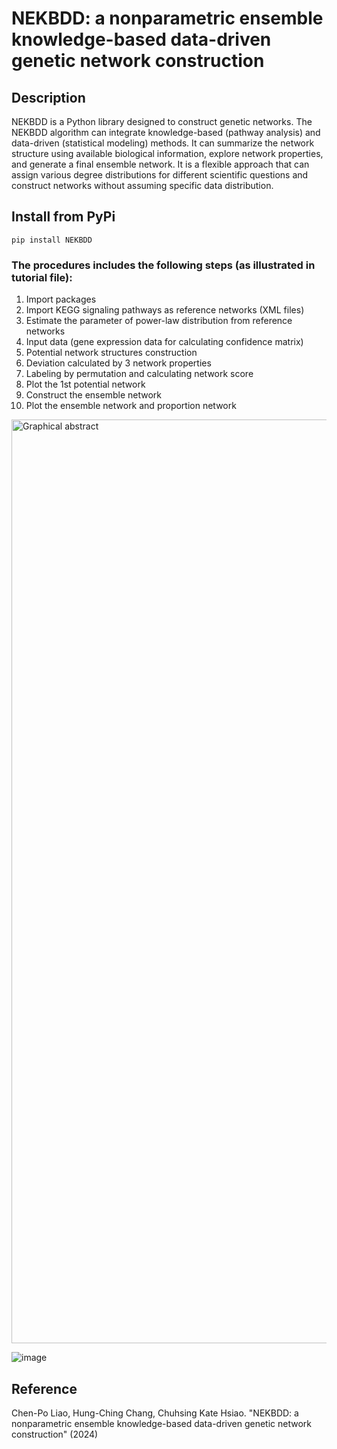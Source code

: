 # NEKBDD: a nonparametric ensemble knowledge-based data-driven genetic network construction

## Description
NEKBDD is a Python library designed to construct genetic networks. The NEKBDD algorithm can integrate knowledge-based (pathway analysis) and data-driven (statistical modeling) methods. It can summarize the network structure using available biological information, explore network properties, and generate a final ensemble network. It is a flexible approach that can assign various degree distributions for different scientific questions and construct networks without assuming specific data distribution.

## Install from PyPi
```
pip install NEKBDD
```
### The procedures includes the following steps (as illustrated in tutorial file):
1. Import packages
2. Import KEGG signaling pathways as reference networks (XML files)
3. Estimate the parameter of power-law distribution from reference networks
4. Input data (gene expression data for calculating confidence matrix)
5. Potential network structures construction
6. Deviation calculated by 3 network properties
7. Labeling by permutation and calculating network score
8. Plot the 1st potential network
9. Construct the ensemble network
10. Plot the ensemble network and proportion network


<img width="1478" alt="Graphical abstract" src="https://github.com/user-attachments/assets/b577b12f-812f-44e6-ba65-f98a395f0a7b">

![image](https://github.com/Chen-Po/KBDD/assets/109202495/5c619eda-8f82-488b-b9cc-9bc76d1e6a7f)


## Reference
Chen-Po Liao, Hung-Ching Chang, Chuhsing Kate Hsiao. "NEKBDD: a nonparametric ensemble knowledge-based data-driven genetic network construction" (2024)

